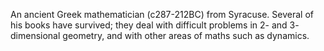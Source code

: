 An ancient Greek mathematician (c287-212BC) from Syracuse. Several of
his books have survived; they deal with difficult problems in 2- and 3-
dimensional geometry, and with other areas of maths such as dynamics.
